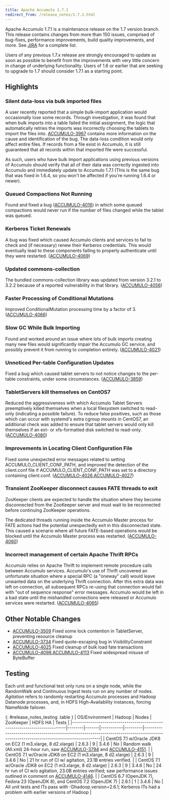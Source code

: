 ```yaml
---
title: Apache Accumulo 1.7.1
redirect_from: /release_notes/1.7.1.html
---
```


Apache Accumulo 1.7.1 is a maintenance release on the 1.7 version branch. This
release contains changes from more than 150 issues, comprised of bug-fixes,
performance improvements, build quality improvements, and more. See
[JIRA][JIRA_171] for a complete list.

Users of any previous 1.7.x release are strongly encouraged to update as soon
as possible to benefit from the improvements with very little concern in change
of underlying functionality. Users of 1.6 or earlier that are seeking to
upgrade to 1.7 should consider 1.7.1 as a starting point.

## Highlights

### Silent data-loss via bulk imported files

A user recently reported that a simple bulk-import application would
occasionally lose some records. Through investigation, it was found that when
bulk imports into a table failed the initial assignment, the logic that
automatically retries the imports was incorrectly choosing the tablets to
import the files into. [ACCUMULO-3967][ACCUMULO-3967] contains more information
on the cause and identification of the bug. The data-loss condition would only
affect entire files. If records from a file exist in Accumulo, it is still
guaranteed that all records within that imported file were successful.

As such, users who have bulk import applications using previous versions of
Accumulo should verify that all of their data was correctly ingested into
Accumulo and immediately update to Accumulo 1.7.1 (This is the same bug that
was fixed in 1.6.4, so you won't be affected if you're running 1.6.4 or newer).

### Queued Compactions Not Running

Found and fixed a bug ([ACCUMULO-4016][ACCUMULO-4016]) in which some queued
compactions would never run if the number of files changed while the tablet was
queued.

### Kerberos Ticket Renewals

A bug was fixed which caused Accumulo clients and services to fail to check and
(if necessary) renew their Kerberos credentials. This would eventually lead to
these components failing to properly authenticate until they were restarted.
([ACCUMULO-4069][ACCUMULO-4069])

### Updated commons-collection

The bundled commons-collection library was updated from version 3.2.1 to 3.2.2
because of a reported vulnerability in that library.
([ACCUMULO-4056][ACCUMULO-4056])

### Faster Processing of Conditional Mutations

Improved ConditionalMutation processing time by a factor of 3.
([ACCUMULO-4066][ACCUMULO-4066])

### Slow GC While Bulk Importing

Found and worked around an issue where lots of bulk imports creating many new
files would significantly impair the Accumulo GC service, and possibly prevent
it from running to completion entirely. ([ACCUMULO-4021][ACCUMULO-4021])

### Unnoticed Per-table Configuration Updates

Fixed a bug which caused tablet servers to not notice changes to the per-table
constraints, under some circumstances. ([ACCUMULO-3859][ACCUMULO-3859])

### TabletServers kill themselves on CentOS7

Reduced the aggressiveness with which Accumulo Tablet Servers preemptively
killed themselves when a local filesystem switched to read-only (indicating a
possible failure). To reduce false positives, such as those which can occur
with systemd's extra cgroup mounts in CentOS7, an additional check was added to
ensure that tablet servers would only kill themselves if an ext- or
xfs-formatted disk switched to read-only. ([ACCUMULO-4080][ACCUMULO-4080])

### Improvements in Locating Client Configuration File

Fixed some unexpected error messages related to setting
ACCUMULO_CLIENT_CONF_PATH, and improved the detection of the client.conf file if
ACCUMULO_CLIENT_CONF_PATH was set to a directory containing client.conf.
([ACCUMULO-4026][ACCUMULO-4026],[ACCUMULO-4027][ACCUMULO-4027])

### Transient ZooKeeper disconnect causes FATE threads to exit

ZooKeeper clients are expected to handle the situation where they become
disconnected from the ZooKeeper server and must wait to be reconnected
before continuing ZooKeeper operations.

The dedicated threads running inside the Accumulo Master process for FATE
actions had the potential unexpectedly exit in this disconnected state.
This caused a scenario where all future FATE-based operations would
be blocked until the Accumulo Master process was restarted. ([ACCUMULO-4060][ACCUMULO-4060])

### Incorrect management of certain Apache Thrift RPCs

Accumulo relies on Apache Thrift to implement remote procedure calls between
Accumulo services. Accumulo's use of Thrift uncovered an unfortunate situation
where a special RPC (a "oneway" call) would leave unwanted data on the underlying
Thrift connection. After this extra data was left on connection, all subsequent RPCs
re-using that connection would fail with "out of sequence response" error messages.
Accumulo would be left in a bad state until the mishandled connections were released
or Accumulo services were restarted. ([ACCUMULO-4065][ACCUMULO-4065])

## Other Notable Changes

 * [ACCUMULO-3509][ACCUMULO-3509] Fixed some lock contention in TabletServer, preventing resource cleanup
 * [ACCUMULO-3734][ACCUMULO-3734] Fixed quote-escaping bug in VisibilityConstraint
 * [ACCUMULO-4025][ACCUMULO-4025] Fixed cleanup of bulk load fate transactions
 * [ACCUMULO-4098][ACCUMULO-4098],[ACCUMULO-4113][ACCUMULO-4113] Fixed widespread misuse of ByteBuffer

## Testing

Each unit and functional test only runs on a single node, while the RandomWalk
and Continuous Ingest tests run on any number of nodes. *Agitation* refers to
randomly restarting Accumulo processes and Hadoop Datanode processes, and, in
HDFS High-Availability instances, forcing NameNode failover.

{: #release_notes_testing .table }
| OS/Environment                                                            | Hadoop | Nodes | ZooKeeper | HDFS HA | Tests                                                                                                                                |
|---------------------------------------------------------------------------|--------|-------|-----------|---------|--------------------------------------------------------------------------------------------------------------------------------------|
| CentOS 7.1 w/Oracle JDK8 on EC2 (1 m3.xlarge, 8 d2.xlarge)                | 2.6.3  | 9     | 3.4.6     | No      | Random walk (All.xml) 24-hour run, saw [ACCUMULO-3794][ACCUMULO-3794] and [ACCUMULO-4151][ACCUMULO-4151].                            |
| CentOS 7.1 w/Oracle JDK8 on EC2 (1 m3.xlarge, 8 d2.xlarge)                | 2.6.3  | 9     | 3.4.6     | No      | 21 hr run of CI w/ agitation, 23.1B entries verified.                                                                                |
| CentOS 7.1 w/Oracle JDK8 on EC2 (1 m3.xlarge, 8 d2.xlarge)                | 2.6.3  | 9     | 3.4.6     | No      | 24 hr run of CI w/o agitation, 23.0B entries verified; saw performance issues outlined in comment on [ACCUMULO-4146][ACCUMULO-4146]. |
| CentOS 6.7 (OpenJDK 7), Fedora 23 (OpenJDK 8), and CentOS 7.2 (OpenJDK 7) | 2.6.1  | 1     | 3.4.6     | No      | All unit tests and ITs pass with -Dhadoop.version=2.6.1; Kerberos ITs had a problem with earlier versions of Hadoop                  |

[JIRA_171]: https://issues.apache.org/jira/browse/ACCUMULO/fixforversion/12329940

[ACCUMULO-3509]: https://issues.apache.org/jira/browse/ACCUMULO-3509
[ACCUMULO-3734]: https://issues.apache.org/jira/browse/ACCUMULO-3734
[ACCUMULO-3794]: https://issues.apache.org/jira/browse/ACCUMULO-3794
[ACCUMULO-3859]: https://issues.apache.org/jira/browse/ACCUMULO-3859
[ACCUMULO-3967]: https://issues.apache.org/jira/browse/ACCUMULO-3967
[ACCUMULO-4016]: https://issues.apache.org/jira/browse/ACCUMULO-4016
[ACCUMULO-4021]: https://issues.apache.org/jira/browse/ACCUMULO-4021
[ACCUMULO-4025]: https://issues.apache.org/jira/browse/ACCUMULO-4025
[ACCUMULO-4026]: https://issues.apache.org/jira/browse/ACCUMULO-4026
[ACCUMULO-4027]: https://issues.apache.org/jira/browse/ACCUMULO-4027
[ACCUMULO-4056]: https://issues.apache.org/jira/browse/ACCUMULO-4056
[ACCUMULO-4060]: https://issues.apache.org/jira/browse/ACCUMULO-4060
[ACCUMULO-4065]: https://issues.apache.org/jira/browse/ACCUMULO-4065
[ACCUMULO-4066]: https://issues.apache.org/jira/browse/ACCUMULO-4066
[ACCUMULO-4069]: https://issues.apache.org/jira/browse/ACCUMULO-4069
[ACCUMULO-4080]: https://issues.apache.org/jira/browse/ACCUMULO-4080
[ACCUMULO-4098]: https://issues.apache.org/jira/browse/ACCUMULO-4098
[ACCUMULO-4113]: https://issues.apache.org/jira/browse/ACCUMULO-4113
[ACCUMULO-4146]: https://issues.apache.org/jira/browse/ACCUMULO-4146
[ACCUMULO-4151]: https://issues.apache.org/jira/browse/ACCUMULO-4151

